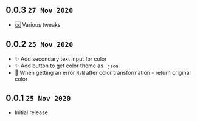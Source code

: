 ## 0.0.3 `27 Nov 2020`

- 🆗 Various tweaks

## 0.0.2 `25 Nov 2020`

- ✨ Add secondary text input for color
- ✨ Add button to get color theme as `.json`
- 🐛 When getting an error `NaN` after color transformation - return original color

## 0.0.1 `25 Nov 2020`

- Initial release

